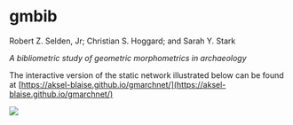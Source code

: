 # gmbib

Robert Z. Selden, Jr; Christian S. Hoggard; and Sarah Y. Stark

_A bibliometric study of geometric morphometrics in archaeology_

The interactive version of the static network illustrated below can be found at [https://aksel-blaise.github.io/gmarchnet/](https://aksel-blaise.github.io/gmarchnet/)

![](./img/selden-gmarchnet.png)
